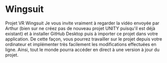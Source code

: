 # Wingsuit
Projet VR Wingsuit
Je vous invite vraiment à regarder la vidéo envoyée par Arthur (bien sur ne créez pas de nouveau projet UNITY puisqu'il est déjà existant) et à installer GitHub Desktop puis à importer ce projet dans votre application.
De cette façon, vous pourrez travailler sur le projet depuis votre ordinateur et implémenter très facilement les modifications effectuées en ligne. Ainsi, tout le monde pourra accéder en direct à une version à jour du projet.
